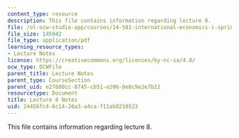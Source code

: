 ```yaml
---
content_type: resource
description: This file contains information regarding lecture 8.
file: /ol-ocw-studio-app/courses/14-581-international-economics-i-spring-2013/24456fc46c1428a3a4caf11ab8210523_MIT14_581S13_classnotes8.pdf
file_size: 145942
file_type: application/pdf
learning_resource_types:
- Lecture Notes
license: https://creativecommons.org/licenses/by-nc-sa/4.0/
ocw_type: OCWFile
parent_title: Lecture Notes
parent_type: CourseSection
parent_uid: e27600cc-8745-cb51-e206-0e8c9e2e7b22
resourcetype: Document
title: Lecture 8 Notes
uid: 24456fc4-6c14-28a3-a4ca-f11ab8210523
---
```

This file contains information regarding lecture 8.